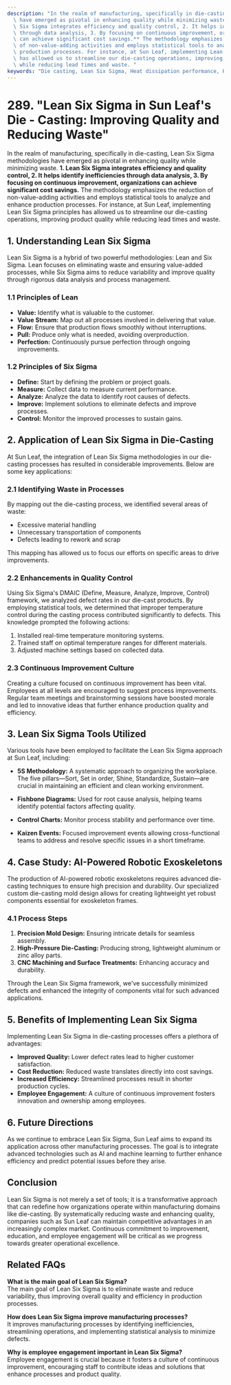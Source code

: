 ```yaml
---
description: "In the realm of manufacturing, specifically in die-casting, Lean Six Sigma methodologies\
  \ have emerged as pivotal in enhancing quality while minimizing waste. **1. Lean\
  \ Six Sigma integrates efficiency and quality control, 2. It helps identify inefficiencies\
  \ through data analysis, 3. By focusing on continuous improvement, organizations\
  \ can achieve significant cost savings.** The methodology emphasizes the reduction\
  \ of non-value-adding activities and employs statistical tools to analyze and enhance\
  \ production processes. For instance, at Sun Leaf, implementing Lean Six Sigma principles\
  \ has allowed us to streamline our die-casting operations, improving product quality\
  \ while reducing lead times and waste. "
keywords: "Die casting, Lean Six Sigma, Heat dissipation performance, Heat dissipation structure"
---
```

# 289. "Lean Six Sigma in Sun Leaf's Die - Casting: Improving Quality and Reducing Waste"

In the realm of manufacturing, specifically in die-casting, Lean Six Sigma methodologies have emerged as pivotal in enhancing quality while minimizing waste. **1. Lean Six Sigma integrates efficiency and quality control, 2. It helps identify inefficiencies through data analysis, 3. By focusing on continuous improvement, organizations can achieve significant cost savings.** The methodology emphasizes the reduction of non-value-adding activities and employs statistical tools to analyze and enhance production processes. For instance, at Sun Leaf, implementing Lean Six Sigma principles has allowed us to streamline our die-casting operations, improving product quality while reducing lead times and waste. 

## **1. Understanding Lean Six Sigma**

Lean Six Sigma is a hybrid of two powerful methodologies: Lean and Six Sigma. Lean focuses on eliminating waste and ensuring value-added processes, while Six Sigma aims to reduce variability and improve quality through rigorous data analysis and process management.

### **1.1 Principles of Lean**

- **Value:** Identify what is valuable to the customer.
- **Value Stream:** Map out all processes involved in delivering that value.
- **Flow:** Ensure that production flows smoothly without interruptions.
- **Pull:** Produce only what is needed, avoiding overproduction.
- **Perfection:** Continuously pursue perfection through ongoing improvements.

### **1.2 Principles of Six Sigma**

- **Define:** Start by defining the problem or project goals.
- **Measure:** Collect data to measure current performance.
- **Analyze:** Analyze the data to identify root causes of defects.
- **Improve:** Implement solutions to eliminate defects and improve processes.
- **Control:** Monitor the improved processes to sustain gains.

## **2. Application of Lean Six Sigma in Die-Casting**

At Sun Leaf, the integration of Lean Six Sigma methodologies in our die-casting processes has resulted in considerable improvements. Below are some key applications:

### **2.1 Identifying Waste in Processes**

By mapping out the die-casting process, we identified several areas of waste:

- Excessive material handling
- Unnecessary transportation of components
- Defects leading to rework and scrap

This mapping has allowed us to focus our efforts on specific areas to drive improvements.

### **2.2 Enhancements in Quality Control**

Using Six Sigma's DMAIC (Define, Measure, Analyze, Improve, Control) framework, we analyzed defect rates in our die-cast products. By employing statistical tools, we determined that improper temperature control during the casting process contributed significantly to defects. This knowledge prompted the following actions:

1. Installed real-time temperature monitoring systems.
2. Trained staff on optimal temperature ranges for different materials.
3. Adjusted machine settings based on collected data.

### **2.3 Continuous Improvement Culture**

Creating a culture focused on continuous improvement has been vital. Employees at all levels are encouraged to suggest process improvements. Regular team meetings and brainstorming sessions have boosted morale and led to innovative ideas that further enhance production quality and efficiency.

## **3. Lean Six Sigma Tools Utilized**

Various tools have been employed to facilitate the Lean Six Sigma approach at Sun Leaf, including:

- **5S Methodology:** A systematic approach to organizing the workplace. The five pillars—Sort, Set in order, Shine, Standardize, Sustain—are crucial in maintaining an efficient and clean working environment.

- **Fishbone Diagrams:** Used for root cause analysis, helping teams identify potential factors affecting quality.

- **Control Charts:** Monitor process stability and performance over time.

- **Kaizen Events:** Focused improvement events allowing cross-functional teams to address and resolve specific issues in a short timeframe.

## **4. Case Study: AI-Powered Robotic Exoskeletons**

The production of AI-powered robotic exoskeletons requires advanced die-casting techniques to ensure high precision and durability. Our specialized custom die-casting mold design allows for creating lightweight yet robust components essential for exoskeleton frames. 

### **4.1 Process Steps**

1. **Precision Mold Design:** Ensuring intricate details for seamless assembly.
2. **High-Pressure Die-Casting:** Producing strong, lightweight aluminum or zinc alloy parts.
3. **CNC Machining and Surface Treatments:** Enhancing accuracy and durability.

Through the Lean Six Sigma framework, we've successfully minimized defects and enhanced the integrity of components vital for such advanced applications.

## **5. Benefits of Implementing Lean Six Sigma**

Implementing Lean Six Sigma in die-casting processes offers a plethora of advantages:

- **Improved Quality:** Lower defect rates lead to higher customer satisfaction.
- **Cost Reduction:** Reduced waste translates directly into cost savings.
- **Increased Efficiency:** Streamlined processes result in shorter production cycles.
- **Employee Engagement:** A culture of continuous improvement fosters innovation and ownership among employees.

## **6. Future Directions**

As we continue to embrace Lean Six Sigma, Sun Leaf aims to expand its application across other manufacturing processes. The goal is to integrate advanced technologies such as AI and machine learning to further enhance efficiency and predict potential issues before they arise.

## **Conclusion**

Lean Six Sigma is not merely a set of tools; it is a transformative approach that can redefine how organizations operate within manufacturing domains like die-casting. By systematically reducing waste and enhancing quality, companies such as Sun Leaf can maintain competitive advantages in an increasingly complex market. Continuous commitment to improvement, education, and employee engagement will be critical as we progress towards greater operational excellence.

## Related FAQs

**What is the main goal of Lean Six Sigma?**  
The main goal of Lean Six Sigma is to eliminate waste and reduce variability, thus improving overall quality and efficiency in production processes.

**How does Lean Six Sigma improve manufacturing processes?**  
It improves manufacturing processes by identifying inefficiencies, streamlining operations, and implementing statistical analysis to minimize defects.

**Why is employee engagement important in Lean Six Sigma?**  
Employee engagement is crucial because it fosters a culture of continuous improvement, encouraging staff to contribute ideas and solutions that enhance processes and product quality.
